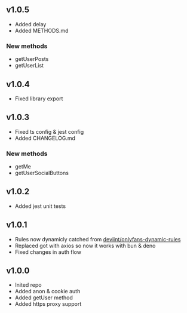 ## v1.0.5
- Added delay
- Added METHODS.md
### New methods
- getUserPosts
- getUserList
## v1.0.4
- Fixed library export
## v1.0.3
- Fixed ts config & jest config
- Added CHANGELOG.md
### New methods
- getMe
- getUserSocialButtons
## v1.0.2
- Added jest unit tests
## v1.0.1
- Rules now dynamicly catched from [deviint/onlyfans-dynamic-rules](https://github.com/deviint/onlyfans-dynamic-rules)
- Replaced got with axios so now it works with bun & deno
- Fixed changes in auth flow
## v1.0.0
- Inited repo
- Added anon & cookie auth
- Added getUser method
- Added https proxy support
